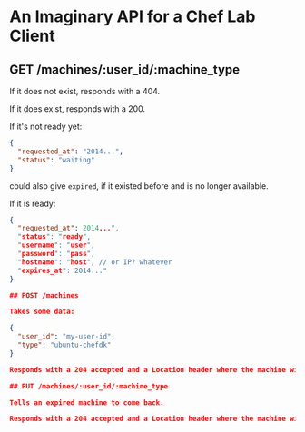 # An Imaginary API for a Chef Lab Client

## GET /machines/:user_id/:machine_type

If it does not exist, responds with a 404.

If it does exist, responds with a 200.

If it's not ready yet:

```json
{
  "requested_at": "2014...",
  "status": "waiting"
}
```

could also give `expired`, if it existed before and is no longer available.

If it is ready:

```json
{
  "requested_at": 2014...",
  "status": "ready",
  "username": "user",
  "password": "pass",
  "hostname": "host", // or IP? whatever
  "expires_at": 2014..."
}

## POST /machines

Takes some data:

{
  "user_id": "my-user-id",
  "type": "ubuntu-chefdk"
}

Responds with a 204 accepted and a Location header where the machine will be.

## PUT /machines/:user_id/:machine_type

Tells an expired machine to come back.

Responds with a 204 accepted and a Location header where the machine will be.
